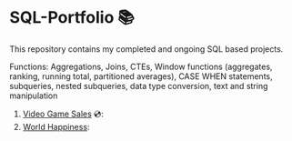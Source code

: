 # SQL-Portfolio :books:
This repository contains my completed and ongoing SQL based projects.

Functions: Aggregations, Joins, CTEs, Window functions (aggregates, ranking, running total, partitioned averages), CASE WHEN statements, subqueries, nested subqueries, data type conversion, text and string manipulation

1. [Video Game Sales](https://github.com/LucCondeni/SQL-Portfolio/tree/main/Video%20Game%20Sales "Video Game Sales") 💿:
2. [World Happiness](https://github.com/LucCondeni/SQL-Portfolio/blob/main/World%20Happiness%202015-2020): 
